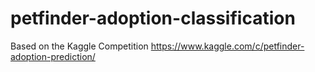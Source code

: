 # petfinder-adoption-classification
Based on the Kaggle Competition https://www.kaggle.com/c/petfinder-adoption-prediction/
